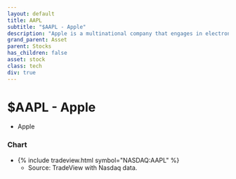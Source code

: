 ```yaml
---
layout: default
title: AAPL
subtitle: "$AAPL - Apple"
description: "Apple is a multinational company that engages in electronics and software."
grand_parent: Asset
parent: Stocks
has_children: false
asset: stock
class: tech
div: true
---
```

# $AAPL - Apple
- Apple


### Chart
- {% include tradeview.html symbol="NASDAQ:AAPL" %}
	- Source: TradeView with Nasdaq data.